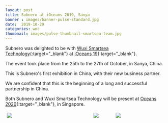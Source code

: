 ```yaml
---
layout: post
title: Subnero at iOceans 2019, Sanya
banner : images/banner-pulse-standard.jpg
date:  2019-10-29
categories: wnc
thumbnail: images/pulse-thumbnail-smartsea-team.jpg
---
```


Subnero was delighted to be with [Wuxi Smartsea Technology](http://www.smartseatech.com/en/index.aspx){:target="_blank"} at [iOceans 19](http://www.cso.org.cn/ggxx/2019/0926/2816.html){:target="_blank"}.

The event took place from the 25th to the 27th of October, in Sanya, China.

This is Subnero's first exhibition in China, with their new business partner. 

We are confident that this is the beginning of a long and successful partnership in China.

Both Subnero and Wuxi Smartsea Technology will be present at [Oceans 2020](https://singapore20.oceansconference.org/){:target="_blank"}, in Singapore.
<div style="display: flex;flex-wrap: wrap;">
    <div style="flex:50%;max-width: 50%">
    <img src="{{site.baseurl}}/images/pulse-ioceans19-2.jpg" style="margin:5px">
    </div>
    <div style="flex:50%;max-width: 50%">
    <img src="{{site.baseurl}}/images/pulse-ioceans19-1.jpg" style="margin:5px 25px 5px 25px">
    <img src="{{site.baseurl}}/images/pulse-ioceans19-3.jpg" style="margin:5px 25px 5px 25px">
    </div>
</div>
<div class="spacing"></div>
